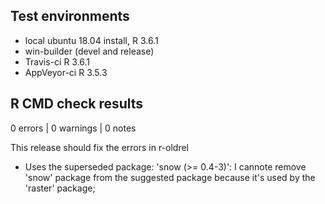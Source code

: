 ## Test environments
* local ubuntu 18.04 install, R 3.6.1
* win-builder (devel and release)
* Travis-ci R 3.6.1
* AppVeyor-ci R 3.5.3

## R CMD check results
0 errors | 0 warnings | 0 notes

This release should fix the errors in r-oldrel

* Uses the superseded package: 'snow (>= 0.4-3)':
I cannote remove 'snow' package from the suggested package because it's used by the 'raster' package;
